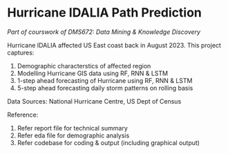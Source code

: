# Hurricane IDALIA Path Prediction
*Part of courswork of DMS672: Data Mining & Knowledge Discovery*

Hurricane IDALIA affected US East coast back in August 2023. This project captures:
1. Demographic characterstics of affected region
2. Modelling Hurricane GIS data using RF, RNN & LSTM
3. 1-step ahead forecasting of Hurricane using RF, RNN & LSTM
4. 5-step ahead forecasting daily storm patterns on rolling basis

Data Sources: National Hurricane Centre, US Dept of Census 

Reference:
1. Refer report file for technical summary
2. Refer eda file for demographic analysis
3. Refer codebase for coding & output (including graphical output)
